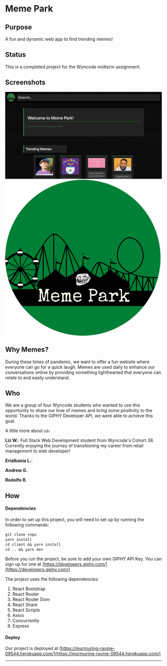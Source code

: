 # Meme Park

## Purpose

A fun and dynamic web app to find trending memes!

## Status

This is a completed project for the Wyncode midterm assignment.

## Screenshots

<img src="./screenshot.png" />
<img src="./client/src/components/images/meme_park_logo_circle.png">

## Why Memes?

During these times of pandemic, we want to offer a fun website where everyone can go for a quick laugh. Memes are used daily to enhance our conversations online by providing something lighthearted that everyone can relate to and easily understand.

## Who

We are a group of four Wyncode students who wanted to use this opportunity to share our love of memes and bring some positivity to the world. Thanks to the GIPHY Developer API, we were able to achieve this goal.

A little more about us:

**Liz W.**: Full Stack Web Development student from Wyncode's Cohort 38. Currently enjoying the journey of transitioning my career from retail management to web developer!

**Erialbania L.**:

**Andrew G.**

**Rodolfo R.**

## How

#### Dependencies

In order to set up this project, you will need to set up by running the following commands:

    git clone repo
    yarn install
    cd client && yarn install
    cd .. && yarn dev

Before you run the project, be sure to add your own GIPHY API Key. You can sign up for one at [https://developers.giphy.com/](https://developers.giphy.com/)

The project uses the following dependencies:

1.  React Bootstrap
2.  React Router
3.  React Router Dom
4.  React Share
5.  React Scripts
6.  Axios
7.  Concurrently
8.  Express

#### Deploy

Our project is deployed at [https://murmuring-ravine-09544.herokuapp.com/](https://murmuring-ravine-09544.herokuapp.com/)

<hr/>

